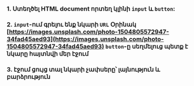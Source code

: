
### 1. Ստեղծել HTML document որտեղ կլինի `input` և `button`: 

### 2. `input`-ում գրելու ենք նկարի `URL` Օրինակ [https://images.unsplash.com/photo-1504805572947-34fad45aed93](https://images.unsplash.com/photo-1504805572947-34fad45aed93) `button`-ը սեղմելուց պետք է նկարը հայտնվի մեր էջում

### 3. էջում ցույց տալ նկարի չափսերը՝ լայնություն և բարձրություն
